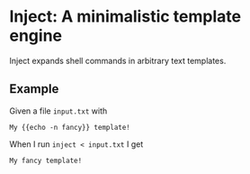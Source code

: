 # Inject: A minimalistic template engine

Inject expands shell commands in arbitrary text templates.

## Example

Given a file `input.txt` with

```
My {{echo -n fancy}} template!
```

When I run `inject < input.txt` I get

```
My fancy template!
```
